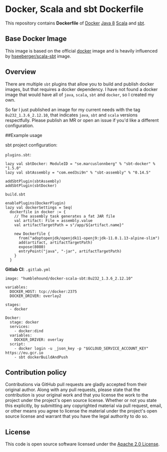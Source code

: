 # Docker, Scala and sbt Dockerfile

This repository contains **Dockerfile** of
[Docker](https://www.docker.com/) 
[Java 8](https://openjdk.java.net/install/)
[Scala](http://www.scala-lang.org) and [sbt](http://www.scala-sbt.org).

## Base Docker Image ##

This image is based on the official [docker](https://hub.docker.com/_/docker) image and is heavily influenced by [hseeberger/scala-sbt](https://github.com/hseeberger/scala-sbt) image. 

## Overview

There are multiple `sbt` plugins that allow you to build and publish docker images, but that requires a docker dependency.
I have not found a docker image that would have all of `java`, `scala`, `sbt` and `docker`, so I created my own.

So far I just published an image for my current needs with the tag `8u232_1.3.6_2.12.10`, that indicates `java`, `sbt` and `scala` versions respectfully. 
Please publish an MR or open an issue if you'd like a different configuration.  

##Example usage

sbt project configuration:

`plugins.sbt`:
```aidl
lazy val sbtDocker: ModuleID = "se.marcuslonnberg" % "sbt-docker" % "1.5.0"
lazy val sbtAssembly = "com.eed3si9n" % "sbt-assembly" % "0.14.5"

addSbtPlugin(sbtAssembly)
addSbtPlugin(sbtDocker)
```

`build.sbt`
```aidl
enablePlugins(DockerPlugin)
lazy val dockerSettings = Seq(
  dockerfile in docker := {
    // The assembly task generates a fat JAR file
    val artifact: File = assembly.value
    val artifactTargetPath = s"/app/${artifact.name}"

    new Dockerfile {
      from("adoptopenjdk/openjdk11-openj9:jdk-11.0.1.13-alpine-slim")
      add(artifact, artifactTargetPath)
      expose(8080)
      entryPoint("java", "-jar", artifactTargetPath)
    }
  }
```



**Gitlab CI**: `.gitlab.yml`
```aidl
image: "humblehound/docker-scala-sbt:8u232_1.3.6_2.12.10"

variables:
  DOCKER_HOST: tcp://docker:2375
  DOCKER_DRIVER: overlay2

stages:
  - docker

Docker:
  stage: docker
  services:
    - docker:dind
  variables:
    DOCKER_DRIVER: overlay
  script:
    - docker login -u _json_key -p "$GCLOUD_SERVICE_ACCOUNT_KEY" https://eu.gcr.io
    - sbt dockerBuildAndPush
```



## Contribution policy ##

Contributions via GitHub pull requests are gladly accepted from their original author. Along with any pull requests, please state that the contribution is your original work and that you license the work to the project under the project's open source license. Whether or not you state this explicitly, by submitting any copyrighted material via pull request, email, or other means you agree to license the material under the project's open source license and warrant that you have the legal authority to do so.

## License ##

This code is open source software licensed under the [Apache 2.0 License]("http://www.apache.org/licenses/LICENSE-2.0.html").
